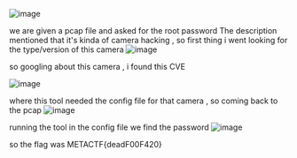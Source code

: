 ![image](https://github.com/CMDJO-QAIS/CTF-Writeups/assets/160439920/ca63f052-7602-4a40-b14c-06b4e27f74bb)

we are given a pcap file and asked for the root password
The description mentioned that it's kinda of camera hacking , so first thing i went looking for the type/version of this camera
![image](https://github.com/CMDJO-QAIS/CTF-Writeups/assets/160439920/870443a8-a4c1-44e1-9e0e-a9295eb3e22d)

so googling about this camera , i found this CVE

![image](https://github.com/CMDJO-QAIS/CTF-Writeups/assets/160439920/cb27693e-ea7e-4a3b-840c-7d69d93bdac1)

where this tool needed the config file for that camera , so coming back to the pcap
![image](https://github.com/CMDJO-QAIS/CTF-Writeups/assets/160439920/bce5e7cf-518b-476b-ad8c-13824975abc0)

running the tool in the config file we find the password
![image](https://github.com/CMDJO-QAIS/CTF-Writeups/assets/160439920/5b7dde0d-e08a-4671-8cad-3dc41f1813d4)

so the flag was METACTF{deadF00F420}
